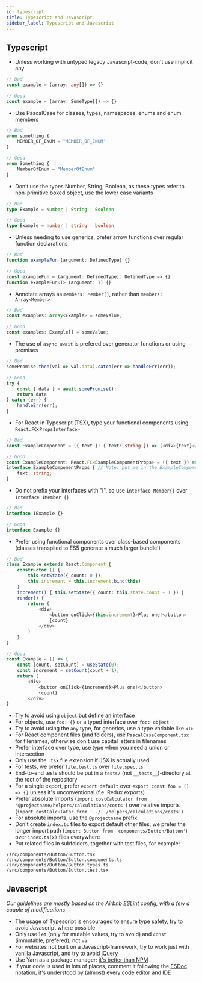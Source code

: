 ```yaml
---
id: typescript
title: Typescript and Javascript
sidebar_label: Typescript and Javascript
---
```


## Typescript

* Unless working with untyped legacy Javascript-code, don't use implicit any

```ts
// Bad
const example = (array: any[]) => {}

// Good
const example = (array: SomeType[]) => {}
```

* Use PascalCase for classes, types, namespaces, enums and enum members

```ts
// Bad
enum something {
    MEMBER_OF_ENUM = "MEMBER_OF_ENUM"
}

// Good
enum Something {
    MemberOfEnum = "MemberOfEnum"
}
```

* Don’t use the types Number, String, Boolean, as these types refer to non-primitive boxed object, use the lower case variants

```ts
// Bad
type Example = Number | String | Boolean

// Good
type Example = number | string | boolean
```

* Unless needing to use generics, prefer arrow functions over regular function declarations

```ts
// Bad
function exampleFun (argument: DefinedType) {}

// Good
const exampleFun = (argument: DefinedType): DefinedType => {}
function exampleFun<T> (argument: T) {}
```

* Annotate arrays as `members: Member[]`, rather than `members: Array<Member>`

```ts
// Bad
const examples: Array<Example> = someValue;

// Good
const examples: Example[] = someValue;
```

* The use of `async await` is prefered over generator functions or using promises

```ts
// Bad
somePromise.then(val => val.data).catch(err => handleErr(err));

// Good
try {
    const { data } = await somePromise();
    return data
} catch (err) {
    handleErr(err);
}
```

* For React in Typescript (TSX), type your functional components using `React.FC<PropsInterface>`

```ts
// Bad
const ExampleComponent = ({ text }: { text: string }) => (<div>{text}</div>)

// Good
const ExampleComponent: React.FC<ExampleCompomentProps> = ({ text }) => (<div>{text}</div>)
interface ExampleCompomentProps { // Note: put me in the ExampleCompomentProps.types.ts file!
    text: string;
}
```

* Do not prefix your interfaces with "I", so use `interface Member{}` over  `Interface IMember {}`

```ts
// Bad
interface IExample {}

// Good
interface Example {}
```

* Prefer using functional components over class-based components (classes transpiled to ES5 generate a much larger bundle!)

```ts
// Bad
class Example extends React.Component {
    constructor () {
        this.setState({ count: 0 });
        this.increment = this.increment.bind(this)
    }
    increment() { this.setState({ count: this.state.count + 1 }) }
    render() {
        return (
            <div>
                <button onClick={this.increment}>Plus one!</button>
                {count}
            </div>
        )
    }
}

// Good
const Example = () => {
    const [count, setCount] = useState(0);
    const increment = setCount(count + 1);
    return (
        <div>
            <button onClick={increment}>Plus one!</button>
            {count}
        </div>
}
```

* Try to avoid using `object` but define an interface
* For objects, use `foo: {}` or a typed interface over `foo: object`
* Try to avoid using the `any` type, for generics, use a type variable like `<T>`
* For React component files (and folders), use `PascalCaseComponent.tsx` for filenames, otherwise don't use capital letters in filenames
* Prefer interface over type, use type when you need a union or intersection
* Only use the `.tsx` file extension if JSX is actually used
* For tests, we prefer `file.test.ts` over `file.spec.ts`
* End-to-end tests should be put in a `tests/` (not `__tests__`)-directory at the root of the repository
* For a single export, prefer `export default` over `export const foo = () => {}` unless it's unconventional (f.e. Redux exports)
* Prefer absolute imports (`import costCalculator from '@projectname/helpers/calculations/costs'`) over relative imports (`import costCalculator from '../../helpers/calculations/costs'`)
* For absolute imports, use the `@projectname` prefix
* Don't create `index.ts` files to export default other files, we prefer the longer import path (`import Button from 'components/Button/Button'`) over `index.ts(x)` files everywhere
* Put related files in subfolders, together with test files, for example:

```
/src/components/Button/Button.tsx
/src/components/Button/Button.components.ts
/src/components/Button/Button.types.ts
/src/components/Button/Button.test.tsx
```

## Javascript

*Our guidelines are mostly based on the Airbnb ESLint config, with a few a couple of modifications*

* The usage of Typescript is encouraged to ensure type safety, try to avoid Javascript where possible
* Only use `let` (only for mutable values, try to avoid) and `const` (immutable, prefered), not `var`
* For websites not built on a Javascript-framework, try to work just with vanilla Javascript, and try to avoid jQuery
* Use Yarn as a package manager: [it's better than NPM](https://www.sitepoint.com/yarn-vs-npm/)
* If your code is used in lots of places, comment it following the [ESDoc](https://esdoc.org/) notation, it's understood by (almost) every code editor and IDE
